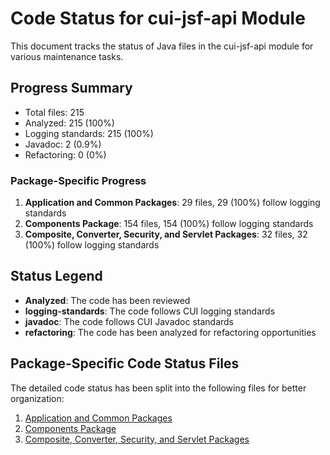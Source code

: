 # Code Status for cui-jsf-api Module

This document tracks the status of Java files in the cui-jsf-api module for various maintenance tasks.

## Progress Summary
- Total files: 215
- Analyzed: 215 (100%)
- Logging standards: 215 (100%)
- Javadoc: 2 (0.9%)
- Refactoring: 0 (0%)

### Package-Specific Progress
1. **Application and Common Packages**: 29 files, 29 (100%) follow logging standards
2. **Components Package**: 154 files, 154 (100%) follow logging standards
3. **Composite, Converter, Security, and Servlet Packages**: 32 files, 32 (100%) follow logging standards

## Status Legend
- **Analyzed**: The code has been reviewed
- **logging-standards**: The code follows CUI logging standards
- **javadoc**: The code follows CUI Javadoc standards
- **refactoring**: The code has been analyzed for refactoring opportunities

## Package-Specific Code Status Files

The detailed code status has been split into the following files for better organization:

1. [Application and Common Packages](code-application-common.md)
2. [Components Package](code-components.md)
3. [Composite, Converter, Security, and Servlet Packages](code-remaining.md)
